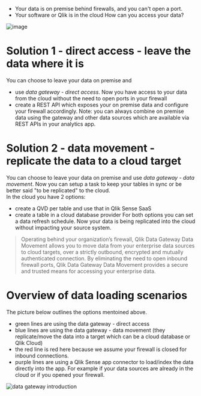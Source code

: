 
- Your data is on premise behind firewalls, and you can't open a port.
- Your software or Qlik is in the cloud
How can you access your data?

![image](https://user-images.githubusercontent.com/12411165/236666972-84856b42-c822-43b9-9376-d7da36c39978.png)

# Solution 1 - direct access -  leave the data where it is
You can choose to leave your data on premise and  
- use *data gateway - direct access*. Now you have access to your data from the cloud without the need to open ports in your firewall 
- create a REST API which exposes your on premise data and configure your firewall accordingly.
Note: you can always combine on premise data using the gateway and other data sources which are available via REST APIs in your analytics app.
# Solution 2 - data movement - replicate the data to a cloud target
You can choose to leave your data on premise and use *data gateway - data movement*. Now you can setup a task to keep your tables in sync or be better said "to be replicated" to the cloud.  
In the cloud you have 2 options: 
- create a QVD per table and use that in Qlik Sense SaaS 
- create a table in a cloud database provider
For both options you can set a data refresh schedule. Now your data is being replicated into the cloud without impacting your source system. 

> Operating behind your organization’s firewall, Qlik Data Gateway Data Movement allows you to move data from your enterprise data sources to cloud targets, over a strictly outbound, encrypted and mutually authenticated connection. By eliminating the need to open inbound firewall ports, Qlik Data Gateway Data Movement provides a secure and trusted means for accessing your enterprise data.

# Overview of data loading scenarios
The picture below outlines the options mentoined above. 
- green lines are using the data gateway  - direct access
- blue lines are using the data gateway  - data movement (they replicate/move the data into a target which can be a cloud database or Qlik Cloud)
- the red line is red here because we assume your firewall is closed for inbound connections.
- purple lines are using a Qlik Sense app connector to load/index the data directly into the app. For example if your data sources are already in the cloud or if you opened your firewall.

![data gateway introduction](https://user-images.githubusercontent.com/12411165/236785092-3405e296-498e-4461-8265-36e48b81776c.png)

